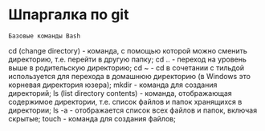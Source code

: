 #                                            **Шпаргалка по git**
    Базовые команды Bash
cd (change directory) - команда, с помощью которой можно сменить директорию, т.е. перейти в другую папку;
cd .. - переход на уровень выше в родительскую директорию;
cd ~ - cd в сочетании с тильдой используется для перехода в домашнюю директорию (в Windows это корневая директория юзера);
mkdir - команда для создания директорий;
ls (list directory contents) - команда, отображающая содержимое директории, т.е. список файлов и папок хранящихся в директории;
ls -a - отображается список всех файлов и папок, включая скрытые;
touch - команда для создания файлов;